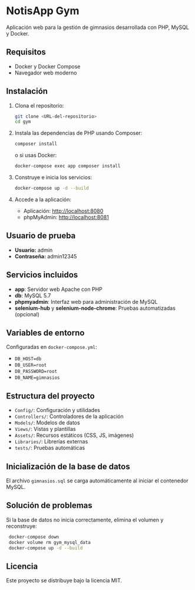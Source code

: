 # NotisApp Gym

Aplicación web para la gestión de gimnasios desarrollada con PHP, MySQL y Docker.

## Requisitos

- Docker y Docker Compose
- Navegador web moderno

## Instalación

1. Clona el repositorio:
   ```sh
   git clone <URL-del-repositorio>
   cd gym
   ```

2. Instala las dependencias de PHP usando Composer:
   ```sh
   composer install
   ```
   o si usas Docker:
   ```sh
   docker-compose exec app composer install
   ```

3. Construye e inicia los servicios:
   ```sh
   docker-compose up -d --build
   ```

4. Accede a la aplicación:
   - Aplicación: [http://localhost:8080](http://localhost:8080)
   - phpMyAdmin: [http://localhost:8081](http://localhost:8081)

## Usuario de prueba

- **Usuario:** admin
- **Contraseña:** admin12345

## Servicios incluidos

- **app**: Servidor web Apache con PHP
- **db**: MySQL 5.7
- **phpmyadmin**: Interfaz web para administración de MySQL
- **selenium-hub** y **selenium-node-chrome**: Pruebas automatizadas (opcional)

## Variables de entorno

Configuradas en `docker-compose.yml`:
- `DB_HOST=db`
- `DB_USER=root`
- `DB_PASSWORD=root`
- `DB_NAME=gimnasios`

## Estructura del proyecto

- `Config/`: Configuración y utilidades
- `Controllers/`: Controladores de la aplicación
- `Models/`: Modelos de datos
- `Views/`: Vistas y plantillas
- `Assets/`: Recursos estáticos (CSS, JS, imágenes)
- `Libraries/`: Librerías externas
- `tests/`: Pruebas automáticas

## Inicialización de la base de datos

El archivo `gimnasios.sql` se carga automáticamente al iniciar el contenedor MySQL.

## Solución de problemas

Si la base de datos no inicia correctamente, elimina el volumen y reconstruye:
```sh
 docker-compose down
 docker volume rm gym_mysql_data
 docker-compose up -d --build
```

## Licencia

Este proyecto se distribuye bajo la licencia MIT.


